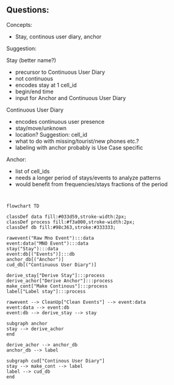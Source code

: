 ## Questions:

Concepts:
- Stay, continous user diary, anchor

Suggestion:

Stay (better name?)
- precursor to Continuous User Diary
- not continuous
- encodes stay at 1 cell_id 
- begin/end time
- input for Anchor and Continuous User Diary

Continuous User Diary
- encodes continuous user presence
- stay/move/unknown
- location? Suggestion: cell_id
- what to do with missing/tourist/new phones etc.?
- labeling with anchor probably is Use Case specific

Anchor:
- list of cell_ids
- needs a longer period of stays/events to analyze patterns
- would benefit from frequencies/stays fractions of the period
```mermaid


flowchart TD

classDef data fill:#033d59,stroke-width:2px;
classDef process fill:#f3a000,stroke-width:2px;
classDef db fill:#98c363,stroke:#333333;

rawevent("Raw Mno Event"):::data
event:data("MNO Event"):::data
stay("Stay"):::data
event:db[("Events")]:::db
anchor_db[("Anchor")]
cud_db[("Continuous User Diary")]

derive_stay["Derive Stay"]:::process
derive_achor["Derive Anchor"]:::process
make_cont["Make Continous"]:::process
label["Label stay"]:::process

rawevent --> CleanUp["Clean Events"] --> event:data
event:data --> event:db
event:db --> derive_stay --> stay

subgraph anchor
stay --> derive_achor
end

derive_achor --> anchor_db
anchor_db --> label

subgraph cud["Continous User Diary"]
stay --> make_cont --> label
label --> cud_db
end 
```

